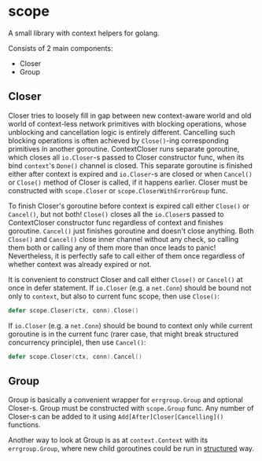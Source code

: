 # scope
A small library with context helpers for golang.

Consists of 2 main components:

- Closer
- Group


## Closer

Closer tries to loosely fill in gap between new context-aware world and old world of context-less network
primitives with blocking operations, whose unblocking and cancellation logic is entirely different.
Cancelling such blocking operations is often achieved by `Close()`-ing corresponding primitives in another goroutine.
ContextCloser runs separate goroutine, which closes all `io.Closer`-s passed to Closer constructor func, when
its bind `context`'s `Done()` channel is closed. This separate goroutine is finished either after context is expired
and `io.Closer`-s are closed or when `Cancel()` or `Close()` method of Closer is called, if it happens earlier.
Closer must be constructed with `scope.Closer` or `scope.CloserWithErrorGroup` func.

To finish Closer's goroutine before context is expired call either `Close()` or `Cancel()`, but not both!
`Close()` closes all the `io.Closer`s passed to ContextCloser constructor func regardless of context and finishes goroutine.
`Cancel()` just finishes goroutine and doesn't close anything.
Both `Close()` and `Cancel()` close inner channel without any check, so calling them both or calling any of them more
than once leads to panic! Nevertheless, it is perfectly safe to call either of them once regardless of whether context was
already expired or not.

It is convenient to construct Closer and call either `Close()` or `Cancel()` at once in defer statement.
If `io.Closer` (e.g. a `net.Conn`) should be bound not only to `context`, but also to current func scope, then use `Close()`:

```Go
defer scope.Closer(ctx, conn).Close()
```

If `io.Closer` (e.g. a `net.Conn`) should be bound to context only while current goroutine is in the current func (rarer
case, that might break structured concurrency principle), then use `Cancel()`:

```Go
defer scope.Closer(ctx, conn).Cancel()
```


## Group

Group is basically a convenient wrapper for `errgroup.Group` and optional Closer-s.
Group must be constructed with `scope.Group` func. Any number of Closer-s can be added to it using
`Add[After]Closer[Cancelling]()` functions.

Another way to look at Group is as at `context.Context` with its `errgroup.Group`, where new child goroutines could be
run in [structured](https://vorpus.org/blog/notes-on-structured-concurrency-or-go-statement-considered-harmful/) way.
